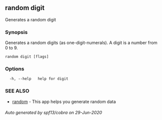 ## random digit

Generates a random digit

### Synopsis

Generates a random digits (as one-digit-numerals). A digit is a
number from 0 to 9.

```
random digit [flags]
```

### Options

```
  -h, --help   help for digit
```

### SEE ALSO

* [random](random.md)	 - This app helps you generate random data

###### Auto generated by spf13/cobra on 29-Jun-2020
